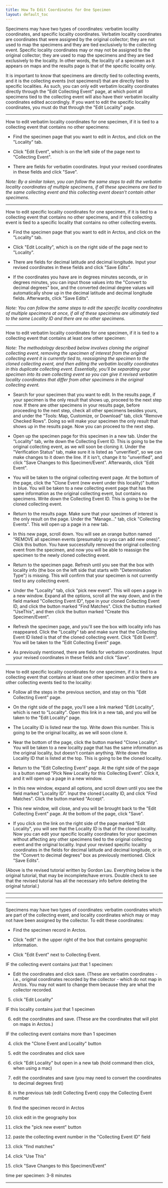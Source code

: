 ```yaml
---
title: How To Edit Coordinates for One Specimen
layout: default_toc
---
```


Specimens may have two types of coordinates: verbatim locality coordinates, and specific locality coordinates. Verbatim locality coordinates are coordinates that were assigned by the original collector; they are not used to map the specimens and they are tied exclusively to the collecting event. Specific locality coordinates may or may not be assigned to the original collector; they are used to map the specimens and they are tied exclusively to the locality. In other words, the locality of a specimen as it appears on maps and the results page is that of the specific locality only.

It is important to know that specimens are directly tied to collecting events, and it is the collecting events (not specimens!) that are directly tied to specific localities. As such, you can only edit verbatim locality coordinates directly through the "Edit Collecting Event" page, at which point all specimens tied to the collecting event will also have their verbatim locality coordinates edited accordingly. If you want to edit the specific locality coordinates, you must do that through the "Edit Locality" page.

***

How to edit verbatim locality coordinates for one specimen, if it is tied to a collecting event that contains no other specimens:

* Find the specimen page that you want to edit in Arctos, and click on the "Locality" tab.

* Click "Edit Event", which is on the left side of the page next to "Collecting Event".

* There are fields for verbatim coordinates. Input your revised coordinates in these fields and click "Save".

_Note: By a similar token, you can follow the same steps to edit the verbatim locality coordinates of multiple specimens, if all these specimens are tied to the same collecting event and this collecting event doesn't contain other specimens._

***

How to edit specific locality coordinates for one specimen, if it is tied to a collecting event that contains no other specimens, and if this collecting event is tied to a specific locality that contains no other collecting events.

* Find the specimen page that you want to edit in Arctos, and click on the "Locality" tab.

* Click "Edit Locality", which is on the right side of the page next to "Locality".

* There are fields for decimal latitude and decimal longitude. Input your revised coordinates in these fields and click "Save Edits".

 * If the coordinates you have are in degrees minutes seconds, or in degrees minutes, you can input those values into the "Convert to decimal degrees" box, and the converted decimal degree values will automatically show up in the decimal latitude and decimal longitude fields. Afterwards, click "Save Edits".

_Note: You can follow the same steps to edit the specific locality coordinates of multiple specimens at once, if all of these specimens are ultimately tied to the same Locality ID and there are no other specimens._

***

How to edit verbatim locality coordinates for one specimen, if it is tied to a collecting event that contains at least one other specimen:

_Note: The methodology described below involves cloning the original collecting event, removing the specimen of interest from the original collecting event it is currently tied to, reassigning the specimen to the cloned collecting event, and then editing the verbatim locality coordinates in this duplicate collecting event. Essentially, you'll be separating your specimen into its own collecting event so you can give it revised verbatim locality coordinates that differ from other specimens in the original collecting event._

* Search for your specimen that you want to edit. In the results page, if your specimen is the only result that shows up, proceed to the next step now. If there are other specimens in your results page, before proceeding to the next step, check all other specimens besides yours, and under the "Tools: Map, Customize, or Download" tab, click "Remove Checked Rows". Doing so will make your specimen the only result that shows up in the results page. Now you can proceed to the next step.

* Open up the specimen page for this specimen in a new tab. Under the "Locality" tab, write down the Collecting Event ID. This is going to be the original collecting event, as we will soon be cloning it. Under the "Verification Status" tab, make sure it is listed as "unverified", so we can make changes to it down the line. If it isn't, change it to "unverified", and click "Save Changes to this Specimen/Event". Afterwards, click "Edit Event".

* You will be taken to the original collecting event page. At the bottom of the page, click the "Clone Event (new event under this locality)" button in blue. You will be taken to a new collecting event page that has the same information as the original collecting event, but contains no specimens. Write down the Collecting Event ID. This is going to be the cloned collecting event.

* Return to the results page. Make sure that your specimen of interest is the only result on the page. Under the "Manage..." tab, click "Collecting Events". This will open up a page in a new tab.

* In this new page, scroll down. You will see an orange button named "REMOVE all specimen events (presumably so you can add new ones)". Click this button. You have successfully removed the original collecting event from the specimen, and now you will be able to reassign the specimen to the newly cloned collecting event.

* Return to the specimen page. Refresh until you see that the box with locality info (the box on the left side that starts with "Determination Type") is missing. This will confirm that your specimen is not currently tied to any collecting event.

* Under the "Locality" tab, click "pick new event". This will open a page in a new window. Expand all the options, scroll all the way down, and in the field marked "Collecting Event ID", type in your cloned Collecting Event ID, and click the button marked "Find Matches". Click the button marked "UseThis", and then click the button marked "Create this Specimen/Event".

* Refresh the specimen page, and you'll see the box with locality info has reappeared. Click the "Locality" tab and make sure that the Collecting Event ID listed is that of the cloned collecting event. Click "Edit Event". You will be taken to the "Edit Collecting Event" page.

* As previously mentioned, there are fields for verbatim coordinates. Input your revised coordinates in these fields and click "Save".

***

How to edit specific locality coordinates for one specimen, if it is tied to a collecting event that contains at least one other specimen and/or there are other collecting events tied to the locality:

* Follow all the steps in the previous section, and stay on this "Edit Collecting Event" page.

* On the right side of the page, you'll see a link marked "Edit Locality", which is next to "Locality". Open this link in a new tab, and you will be taken to the "Edit Locality" page.

* The Locality ID is listed near the top. Write down this number. This is going to be the original locality, as we will soon clone it.

* Near the bottom of the page, click the button marked "Clone Locality". You will be taken to a new locality page that has the same information as the original locality, but doesn't contain anything. Write down the Locality ID that is listed at the top. This is going to be the cloned locality.

* Return to the "Edit Collecting Event" page. At the right side of the page is a button named "Pick New Locality for this Collecting Event". Click it, and it will open up a page in a new window.

* In this new window, expand all options, and scroll down until you see the field marked "Locality ID". Input the cloned Locality ID, and click "Find Matches". Click the button marked "Accept".

* This new window, will close, and you will be brought back to the "Edit Collecting Event" page. At the bottom of the page, click "Save".

* If you click on the link on the right side of the page marked "Edit Locality", you will see that the Locality ID is that of the cloned locality. Now you can edit your specific locality coordinates for your specimen without affecting any other specimens tied to the original collecting event and the original locality. Input your revised specific locality coordinates in the fields for decimal latitude and decimal longitude, or in the "Convert to decimal degrees" box as previously mentioned. Click "Save Edits".

(Above is the revised tutorial written by Gordon Lau. Everything below is the original tutorial, that may be incomplete/have errors. Double check to see that the revised tutorial has all the necessary info before deleting the original tutorial.)

***

***

***

Specimens may have two types of coordinates: verbatim coordinates which are part of the collecting event, and locality coordinates which may or may not have been assigned by the collector. To edit these coordinates:

* Find the specimen record in Arctos.

* Click "edit" in the upper right of the box that contains geographic information.

* Click "Edit Event" next to Collecting Event.

IF the collecting event contains just that 1 specimen:

* Edit the coordinates and click save. (These are verbatim coordinates - i.e., original coordinates recorded by the collector - which do not map in Arctos. You may not want to change them because they are what the collector recorded.

5. click "Edit Locality"

IF this locality contains just that 1 specimen

6. edit the coordinates and save. (These are the coordinates that will plot on maps in Arctos.)

IF the collecting event contains more than 1 specimen

4. click the "Clone Event and Locality" button

5. edit the coordinates and click save

6. click "Edit Locality" but open in a new tab (hold command then click, when using a mac)

7. edit the coordinates and save (you may need to convert the coordinates to decimal degrees first)

8. in the previous tab (edit Collecting Event) copy the Collecting Event number

9. find the specimen record in Arctos

10. click edit in the geography box

11. click the "pick new event" button

12. paste the collecting event number in the "Collecting Event ID" field

13. click "find matches"

14. click "Use This"

15. click "Save Changes to this Specimen/Event"

time per specimen: 3-­8 minutes
***
